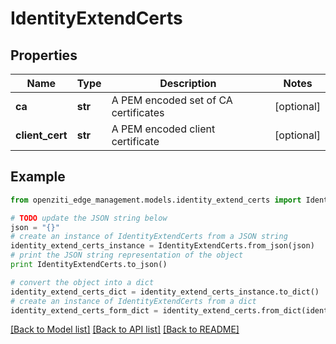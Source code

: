 # IdentityExtendCerts


## Properties
Name | Type | Description | Notes
------------ | ------------- | ------------- | -------------
**ca** | **str** | A PEM encoded set of CA certificates | [optional] 
**client_cert** | **str** | A PEM encoded client certificate | [optional] 

## Example

```python
from openziti_edge_management.models.identity_extend_certs import IdentityExtendCerts

# TODO update the JSON string below
json = "{}"
# create an instance of IdentityExtendCerts from a JSON string
identity_extend_certs_instance = IdentityExtendCerts.from_json(json)
# print the JSON string representation of the object
print IdentityExtendCerts.to_json()

# convert the object into a dict
identity_extend_certs_dict = identity_extend_certs_instance.to_dict()
# create an instance of IdentityExtendCerts from a dict
identity_extend_certs_form_dict = identity_extend_certs.from_dict(identity_extend_certs_dict)
```
[[Back to Model list]](../README.md#documentation-for-models) [[Back to API list]](../README.md#documentation-for-api-endpoints) [[Back to README]](../README.md)


